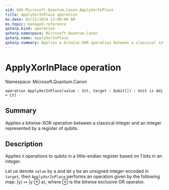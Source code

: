 ```yaml
---
uid: Qdk.Microsoft.Quantum.Canon.ApplyXorInPlace
title: ApplyXorInPlace operation
ms.date: 02/23/2024 12:00:00 AM
ms.topic: managed-reference
qsharp.kind: operation
qsharp.namespace: Microsoft.Quantum.Canon
qsharp.name: ApplyXorInPlace
qsharp.summary: Applies a bitwise-XOR operation between a classical integer and an integer represented by a register of qubits.
---
```


# ApplyXorInPlace operation

Namespace: Microsoft.Quantum.Canon

```qsharp
operation ApplyXorInPlace(value : Int, target : Qubit[]) : Unit is Adj + Ctl
```

## Summary
Applies a bitwise-XOR operation between a classical integer and an
integer represented by a register of qubits.

## Description
Applies `X` operations to qubits in a little-endian register based on
1 bits in an integer.

Let us denote `value` by a and let y be an unsigned integer encoded in `target`,
then `ApplyXorInPlace` performs an operation given by the following map:
|y⟩ ↦ |y ⊕ a⟩, where ⊕ is the bitwise exclusive OR operator.
